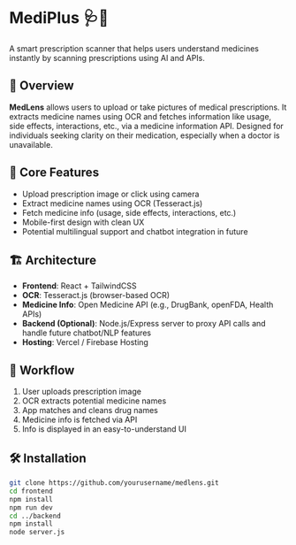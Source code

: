 # MediPlus 🩺📸
A smart prescription scanner that helps users understand medicines instantly by scanning prescriptions using AI and APIs.

## 🚀 Overview
**MedLens** allows users to upload or take pictures of medical prescriptions. It extracts medicine names using OCR and fetches information like usage, side effects, interactions, etc., via a medicine information API. Designed for individuals seeking clarity on their medication, especially when a doctor is unavailable.

## 🧠 Core Features
- Upload prescription image or click using camera
- Extract medicine names using OCR (Tesseract.js)
- Fetch medicine info (usage, side effects, interactions, etc.)
- Mobile-first design with clean UX
- Potential multilingual support and chatbot integration in future

## 🏗️ Architecture
- **Frontend**: React + TailwindCSS
- **OCR**: Tesseract.js (browser-based OCR)
- **Medicine Info**: Open Medicine API (e.g., DrugBank, openFDA, Health APIs)
- **Backend (Optional)**: Node.js/Express server to proxy API calls and handle future chatbot/NLP features
- **Hosting**: Vercel / Firebase Hosting

## 🔁 Workflow
1. User uploads prescription image
2. OCR extracts potential medicine names
3. App matches and cleans drug names
4. Medicine info is fetched via API
5. Info is displayed in an easy-to-understand UI

## 🛠️ Installation
```bash
git clone https://github.com/yourusername/medlens.git
cd frontend
npm install
npm run dev
cd ../backend
npm install
node server.js
